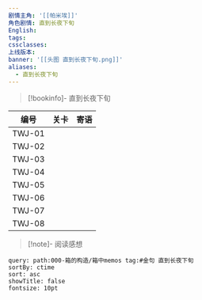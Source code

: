 ```yaml
---
剧情主角: '[[帕米埃]]'
角色剧情: 直到长夜下旬
English: 
tags: 
cssclasses: 
上线版本: 
banner: '[[头图 直到长夜下旬.png]]'
aliases:
  - 直到长夜下旬
---
```

> [!bookinfo]- 直到长夜下旬
> 
> 
|   编号   | 关卡  | 寄语  |
| :----: | :-: | :-: |
| TWJ-01 |     |     |
| TWJ-02 |     |     |
| TWJ-03 |     |     |
| TWJ-04 |     |     |
| TWJ-05 |     |     |
| TWJ-06 |     |     |
| TWJ-07 |     |     |
| TWJ-08 |     |     |

> [!note]- 阅读感想

~~~~note-gallery
query: path:000-箱的构造/箱中memos tag:#金句 直到长夜下旬
sortBy: ctime
sort: asc
showTitle: false
fontsize: 10pt
~~~~
